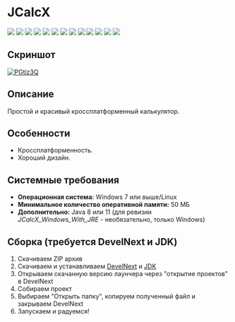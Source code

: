 # JCalcX

[![](https://img.shields.io/badge/platform-Windows-blue?logo=windows)](https://github.com/Zalexanninev15/JCalcX)
[![](https://img.shields.io/badge/platform-Linux-ligthgreen?logo=linux)](https://github.com/Zalexanninev15/JCalcX)
[![](https://img.shields.io/badge/written_on-DevelNext-5B8AB4?&logoColor=white)](http://develnext.org)
[![](https://img.shields.io/badge/written_on-JPHP-5B8AB4?&logo=php&logoColor=white)](https://github.com/Zalexanninev15/JCalcX)
[![](https://img.shields.io/github/v/release/Zalexanninev15/JCalcX)](https://github.com/Zalexanninev15/JCalcX/releases/latest)
[![](https://img.shields.io/github/downloads/Zalexanninev15/JCalcX/total.svg)](https://github.com/Zalexanninev15/JCalcX/releases)
[![](https://img.shields.io/github/last-commit/Zalexanninev15/JCalcX)](https://github.com/Zalexanninev15/JCalcX/commits/master)
[![](https://img.shields.io/github/stars/Zalexanninev15/JCalcX.svg)](https://github.com/Zalexanninev15/JCalcX/stargazers)
[![](https://img.shields.io/github/forks/Zalexanninev15/JCalcX.svg)](https://github.com/Zalexanninev15/JCalcX/network/members)
[![](https://img.shields.io/github/issues/Zalexanninev15/JCalcX.svg)](https://github.com/Zalexanninev15/JCalcX/issues?q=is%3Aopen+is%3Aissue)
[![](https://img.shields.io/github/issues-closed/Zalexanninev15/JCalcX.svg)](https://github.com/Zalexanninev15/JCalcX/issues?q=is%3Aissue+is%3Aclosed)
[![](https://img.shields.io/badge/license-GPLv3-ligthgreen.svg)](LICENSE)
[![](https://img.shields.io/badge/Donate-FFDD00.svg?logo=buymeacoffee&logoColor=black)](https://z15.neocities.org/donate)

## Скриншот

<a href="https://imgbb.com/"><img src="https://i.ibb.co/MNP1WQ1/PGtiz3Q.jpg" alt="PGtiz3Q" border="0"></a>

## Описание

Простой и красивый кроссплатформенный калькулятор.

## Особенности

* Кроссплатформенность.
* Хороший дизайн.

## Системные требования

* **Операционная система:** Windows 7 или выше/Linux
* **Минимальное количество оперативной памяти:** 50 МБ
* **Дополнительно:** Java 8 или 11 (для ревизии *JCalcX_Windows_With_JRE* - необязательно, только Windows)

## Сборка (требуется DevelNext и JDK)

1. Скачиваем ZIP архив
2. Скачиваем и устанавливаем [DevelNext](https://github.com/jphp-group/develnext/releases) и [JDK](https://www.oracle.com/technetwork/java/javase/downloads/2133151)
3. Открываем скачанную версию лаунчера через "открытие проектов" в DevelNext
4. Собираем проект
5. Выбираем "Открыть папку", копируем полученный файл и закрываем DevelNext
6. Запускаем и радуемся!
